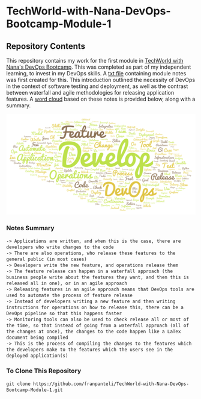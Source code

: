 # TechWorld-with-Nana-DevOps-Bootcamp-Module-1
## Repository Contents
This repository contains my work for the first module in [TechWorld with Nana's DevOps Bootcamp](https://www.techworld-with-nana.com/devops-bootcamp). This was completed as part of my independent learning, to invest in my DevOps skills. A [txt file](https://raw.githubusercontent.com/franpanteli/TechWorld-with-Nana-DevOps-Bootcamp-Module-1/refs/heads/main/TWN%20DevOps%20Module%201%20Study%20Notes.txt) containing module notes was first created for this. This introduction outlined the necessity of DevOps in the context of software testing and deployment, as well as the contrast between waterfall and agile methodologies for releasing application features. A [word cloud](https://wordart.com/) based on these notes is provided below, along with a summary.  

<img width="872" alt="Screenshot 2025-01-19 at 15 36 10" src="https://github.com/franpanteli/TechWorld-with-Nana-DevOps-Bootcamp-Module-1/blob/main/Notes%20Word%20Cloud%20Giff.png" />

### Notes Summary
	-> Applications are written, and when this is the case, there are developers who write changes to the code 
	-> There are also operations, who release these features to the general public (in most cases)
	-> Developers write the new feature, and operations release them 
	-> The feature release can happen in a waterfall approach (the business people write about the features they want, and then this is released all in one), or in an agile approach 
	-> Releasing features in an agile approach means that DevOps tools are used to automate the process of feature release
	-> Instead of developers writing a new feature and then writing instructions for operations on how to release this, there can be a DevOps pipeline so that this happens faster
	-> Monitoring tools can also be used to check release all or most of the time, so that instead of going from a waterfall approach (all of the changes at once), the changes to the code happen like a LaTex document being compiled 
	-> This is the process of compiling the changes to the features which the developers make to the features which the users see in the deployed application(s)

### To Clone This Repository
```
git clone https://github.com/franpanteli/TechWorld-with-Nana-DevOps-Bootcamp-Module-1.git
